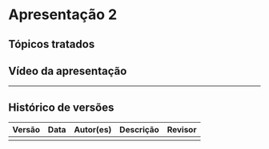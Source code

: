 # Apresentação 2

## Tópicos tratados



## Vídeo da apresentação

---

## Histórico de versões

| Versão       | Data | Autor(es)                            | Descrição                | Revisor |
|------------|--------|--------------------------------------|--------------------------|---------|
|            |           |                       |                           | 

